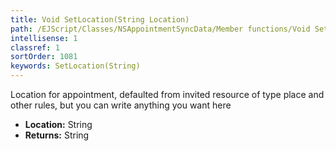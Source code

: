 ```yaml
---
title: Void SetLocation(String Location)
path: /EJScript/Classes/NSAppointmentSyncData/Member functions/Void SetLocation(String p_0)
intellisense: 1
classref: 1
sortOrder: 1081
keywords: SetLocation(String)
---
```



Location for appointment, defaulted from invited resource of type place and other rules, but you can write anything you want here



* **Location:** String
* **Returns:** String


